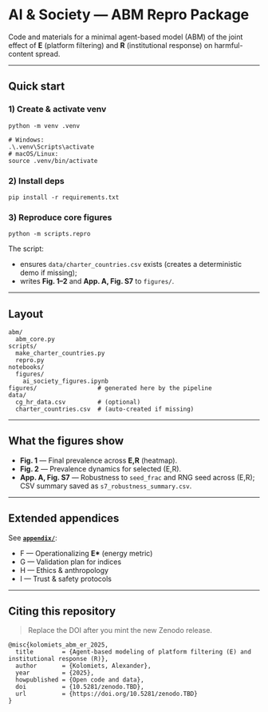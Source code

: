 # AI & Society — ABM Repro Package

Code and materials for a minimal agent-based model (ABM) of the joint effect of **E** (platform filtering) and **R** (institutional response) on harmful-content spread.

---

## Quick start

### 1) Create & activate venv

    python -m venv .venv

    # Windows:
    .\.venv\Scripts\activate
    # macOS/Linux:
    source .venv/bin/activate

### 2) Install deps

    pip install -r requirements.txt

### 3) Reproduce core figures

    python -m scripts.repro

The script:
- ensures `data/charter_countries.csv` exists (creates a deterministic demo if missing);
- writes **Fig. 1–2** and **App. A, Fig. S7** to `figures/`.

---

## Layout

    abm/
      abm_core.py
    scripts/
      make_charter_countries.py
      repro.py
    notebooks/
      figures/
        ai_society_figures.ipynb
    figures/                 # generated here by the pipeline
    data/
      cg_hr_data.csv         # (optional)
      charter_countries.csv  # (auto-created if missing)

---

## What the figures show

- **Fig. 1** — Final prevalence across **E,R** (heatmap).
- **Fig.  2** — Prevalence dynamics for selected (E,R).
- **App. A, Fig. S7** — Robustness to `seed_frac` and RNG seed across (E,R); CSV summary saved as `s7_robustness_summary.csv`.

---

## Extended appendices

See **[`appendix/`](./appendix/)**:
- F — Operationalizing **E\*** (energy metric)
- G — Validation plan for indices
- H — Ethics & anthropology
- I — Trust & safety protocols

---

## Citing this repository

> Replace the DOI after you mint the new Zenodo release.

    @misc{kolomiets_abm_er_2025,
      title        = {Agent-based modeling of platform filtering (E) and institutional response (R)},
      author       = {Kolomiets, Alexander},
      year         = {2025},
      howpublished = {Open code and data},
      doi          = {10.5281/zenodo.TBD},
      url          = {https://doi.org/10.5281/zenodo.TBD}
    }
